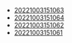 - [20221003151063](/zet/20221003151063/README.md)
- [20221003151064](/zet/20221003151064/README.md)
- [20221003151062](/zet/20221003151062/README.md)
- [20221003151061](/zet/20221003151061/README.md)

